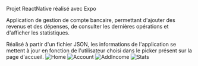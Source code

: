 Projet ReactNative réalisé avec Expo

Application de gestion de compte bancaire, permettant d'ajouter des revenus et des dépenses, de consulter les dernières opérations et d'afficher les statistiques.

Réalisé à partir d'un fichier JSON, les informations de l'application se mettent à jour en fonction de l'utilisateur choisi dans le picker présent sur la page d'accueil.
![Home](https://user-images.githubusercontent.com/91744288/190156143-8d196941-46ca-41f0-bd4f-8d3f2c155c12.jpg)
![Account](https://user-images.githubusercontent.com/91744288/190156184-4470a568-295c-43b3-bc26-56aa982f22e6.jpg)
![AddIncome](https://user-images.githubusercontent.com/91744288/190156193-ff4d6ca3-51ca-46e3-8538-1ad5dc0628b5.jpg)
![Stats](https://user-images.githubusercontent.com/91744288/190156234-5050ccf2-86bc-484e-a680-9f618a47b9be.jpg)

